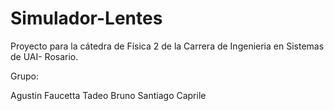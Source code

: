 # Simulador-Lentes

Proyecto para la cátedra de Física 2 de la Carrera de Ingenieria en Sistemas de UAI- Rosario.

Grupo:

Agustin Faucetta
Tadeo Bruno
Santiago Caprile

